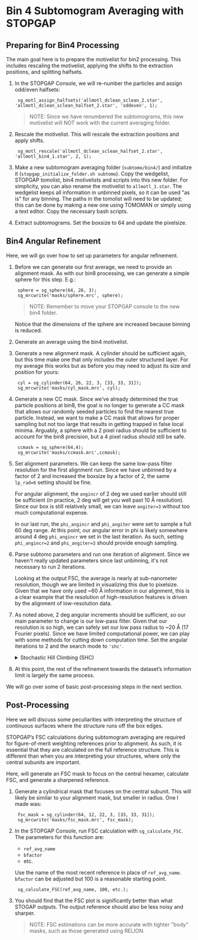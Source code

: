 # Bin 4 Subtomogram Averaging with STOPGAP

## Preparing for Bin4 Processing

The main goal here is to prepare the motivelist for bin2 processing.
This includes rescaling the motivelist, applying the shifts to the extraction positions, and splitting halfsets.

1. In the STOPGAP Console, we will re-number the particles and assign odd/even halfsets:

        sg_motl_assign_halfsets('allmotl_dclean_sclean_2.star', 'allmotl_dclean_sclean_halfset_2.star', 'oddeven', 1);

    >NOTE: Since we have renumbered the subtomograms, this new motivelist will NOT work with the current averaging folder.

2. Rescale the motivelist.
This will rescale the extraction positions and apply shifts.

        sg_motl_rescale('allmotl_dclean_sclean_halfset_2.star', 'allmotl_bin4_1.star', 2, 1);

3. Make a new subtomogram averaging folder (`subtomo/bin4/`) and initialize it (`stopgap_initialize_folder.sh subtomo`).
Copy the wedgelist, STOPGAP tomolist, bin4 motivelists and scripts into this new folder.
For simplicity, you can also rename the motivelist to `allmotl_1.star`.
The wedgelist keeps all information in unbinned pixels, so it can be used "as is" for any binning.
The paths in the tomolist will need to be updated; this can be done by making a new one using TOMOMAN or simply using a text editor.
Copy the necessary bash scripts.

5. Extract subtomograms.
Set the boxsize to 64 and update the pixelsize.

## Bin4 Angular Refinement

Here, we will go over how to set up parameters for angular refinement.

1. Before we can generate our first average, we need to provide an alignment mask.
As with our bin8 processing, we can generate a simple sphere for this step.
E.g.:

        sphere = sg_sphere(64, 26, 3);
        sg_mrcwrite('masks/sphere.mrc', sphere);
   >NOTE: Remember to move your STOPGAP console to the new bin4 folder. 

   Notice that the dimensions of the sphere are increased because binning is reduced.

2. Generate an average using the bin4 motivelist.

3. Generate a new alignment mask.
A cylinder should be sufficient again, but this time make one that only includes the outer structured layer.
For my average this works but as before you may need to adjust its size and position for yours:

        cyl = sg_cylinder(64, 26, 22, 3, [33, 33, 31]);
        sg_mrcwrite('masks/cyl_mask.mrc', cyl);

4. Generate a new CC mask.
Since we’ve already determined the true particle positions at bin8, the goal is no longer to generate a CC mask that allows our randomly seeded particles to find the nearest true particle.
Instead, we want to make a CC mask that allows for proper sampling but not too large that results in getting trapped in false local minima.
Arguably, a sphere with a 2 pixel radius should be sufficient to account for the bin8 precision, but a 4 pixel radius should still be safe.

        ccmask = sg_sphere(64,4);
        sg_mrcwrite('masks/ccmask.mrc',ccmask);

6. Set alignment parameters.
   We can keep the same low-pass filter resolution for the first alignment run.
   Since we have unbinned by a factor of 2 and increased the boxsize by a factor of 2, the same `lp_rad=6` setting should be fine.

   For angular alignment, the `angincr` of 2 deg we used earlier should still be sufficient (in practice, 2 deg will get you well past 10 Å resolution).
   Since our box is still relatively small, we can leave `angiter=3` without too much computational expense.

   In our last run, the `phi_angincr` and `phi_angiter` were set to sample a full 60 deg range.
   At this point, our angular error in phi is likely somewhere around 4 deg `phi_angincr` we set in the last iteration.
   As such, setting `phi_angincr=2` and `phi_angiter=3` should provide enough sampling.

8. Parse subtomo parameters and run one iteration of alignment.
   Since we haven't really updated parameters since last unbinning, it's not necessary to run 2 iterations.

   Looking at the output FSC, the average is nearly at sub-nanometer resolution, though we are limited in visualizing this due to pixelsize.
   Given that we have only used ~60 Å information in our alignment, this is a clear example that the resolution of high-resolution features is driven by the alignment of low-resolution data.

9. As noted above, 2 deg angular increments should be sufficient, so our main parameter to change is our low-pass filter.
Given that our resolution is so high, we can safely set our low pass radius to ~20 Å (17 Fourier pixels).
Since we have limited computational power, we can play with some methods for cutting down computation time.
Set the angular iterations to 2 and the search mode to `'shc'`.

    <details><summary>
    Stochastic Hill Climbing (SHC)</summary>
    In standard hill climbing, the goal is to sample all possible orientations (within the desired search range) and take the highest scoring orientation; i.e. to move up the hill as quickly as possible.
    SHC instead randomizes the order of search angles, scores the prior best angle, and accepts the first better-scoring orientation.
    As a result, you are still moving up the hill, but potentially not as quickly as possible.

    Even though alignments are potentially suboptimal, SHC results in an incrementally better reference more quickly, so more iterations can be done in the same amount of time.
    Low to medium resolution information, i.e. the information you are using to align, is  still well-resolved, so further iterations will still improve the overall alignment of the dataset.

   SHC also scales well with respect to resolution.
   When aligning against lower resolution data, the difference between the optimal orientation and a slightly suboptimal orientation are minimal, and the CC may not pick up on the difference.
   As you progressively align with higher resolution information, it becomes easier to score the difference between a optimal and suboptimal orientations, so the chances of finding a better solution to the prior one is lower.
   When this approaches maximum computation time, SHC essentially becomes standard hill climbing.

    >NOTE: SHC is only  useful when refining angles of particles that are close to their true orientations.
    >SHC should NEVER be used during *de novo* reference generation or finding true particle positions from oversampled starting positions.
    </details></p>

11. At this point, the rest of the refinement towards the dataset’s information limit is largely the same process.

We will go over some of basic post-processing steps in the next section.

## Post-Processing

Here we will discuss some peculiarities with interpreting the structure of continuous surfaces where the structure runs off the box edges.

STOPGAP’s FSC calculations during subtomogram averaging are required for figure-of-merit weighting references prior to alignment.
As such, it is essential that they are calculated on the full reference structure.
This is different than when you are interpreting your structures, where only the central subunits are important.

Here, will generate an FSC mask to focus on the central hexamer, calculate FSC, and generate a sharpened reference.

1. Generate a cylindrical mask that focuses on the central subunit.
This will likely be similar to your alignment mask, but smaller in radius.
One I made was:

        fsc_mask = sg_cylinder(64, 12, 22, 3, [33, 33, 31]);
        sg_mrcwrite('masks/fsc_mask.mrc', fsc_mask);

2. In the STOPGAP Console, run FSC calculation with `sg_calculate_FSC`.
The parameters for this function are:

    - `ref_avg_name`
    - `bfactor`
    - etc.

    Use the name of the most recent reference in place of `ref_avg_name`.
    `bfactor` can be adjusted but 100 is a reasonable starting point.

        sg_calculate_FSC(ref_avg_name, 100, etc.);

3. You should find that the FSC plot is significantly better than what STOGAP outputs.
The output reference should also be less noisy and sharper.

    >NOTE: FSC estimations can be more accurate with tighter "body" masks, such as those generated using RELION.
